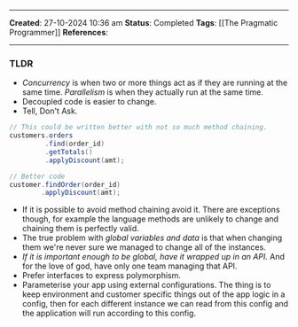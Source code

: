 _____
**Created**: 27-10-2024 10:36 am
**Status**: Completed
**Tags**: [[The Pragmatic Programmer]]
**References**: 
______

### TLDR
- *Concurrency* is when two or more things act as if they are running at the same time. *Parallelism* is when they actually run at the same time.
- Decoupled code is easier to change.
- Tell, Don't Ask.
```java
// This could be written better with not so much method chaining.
customers.orders
		 .find(order_id)
		 .getTotals()
		 .applyDiscount(amt);

// Better code
customer.findOrder(order_id)
		.applyDiscount(amt);
```
- If it is possible to avoid method chaining avoid it. There are exceptions though, for example the language methods are unlikely to change and chaining them is perfectly valid.
- The true problem with *global variables and data* is that when changing them we're never sure we managed to change all of the instances.
- *If it is important enough to be global, have it wrapped up in an API.* And for the love of god, have only one team managing that API.
- Prefer interfaces to express polymorphism.
- Parameterise your app using external configurations. The thing is to keep environment and customer specific things out of the app logic in a config, then for each different instance we can read from this config and the application will run according to this config.